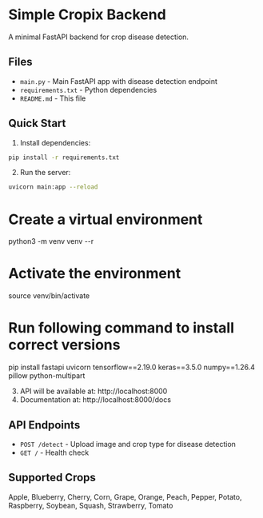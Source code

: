 # Simple Cropix Backend

A minimal FastAPI backend for crop disease detection.

## Files
- `main.py` - Main FastAPI app with disease detection endpoint
- `requirements.txt` - Python dependencies
- `README.md` - This file

## Quick Start

1. Install dependencies:
```bash
pip install -r requirements.txt
```


2. Run the server:
```bash
uvicorn main:app --reload
```
# Create a virtual environment
python3 -m venv venv
--r
# Activate the environment
source venv/bin/activate
# Run following command to install correct versions 
pip install fastapi uvicorn tensorflow==2.19.0 keras==3.5.0 numpy==1.26.4 pillow python-multipart



3. API will be available at: http://localhost:8000
4. Documentation at: http://localhost:8000/docs

## API Endpoints

- `POST /detect` - Upload image and crop type for disease detection
- `GET /` - Health check

## Supported Crops
Apple, Blueberry, Cherry, Corn, Grape, Orange, Peach, Pepper, Potato, Raspberry, Soybean, Squash, Strawberry, Tomato
